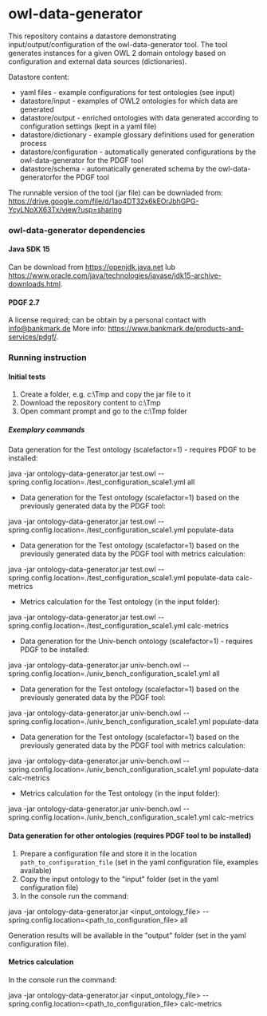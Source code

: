 # owl-data-generator

This repository contains a datastore demonstrating input/output/configuration of the owl-data-generator tool.
The tool generates instances for a given OWL 2 domain ontology based on configuration and external data sources (dictionaries).

Datastore content:
- yaml files - example configurations for test ontologies (see input)
- datastore/input - examples of OWL2 ontologies for which data are generated
- datastore/output - enriched ontologies with data generated according to configuration settings (kept in a yaml file)
- datastore/dictionary - example glossary definitions used for generation process
- datastore/configuration - automatically generated configurations by the owl-data-generator for the PDGF tool
- datastore/schema - automatically generated schema  by the owl-data-generatorfor the PDGF tool 

The runnable version of the tool (jar file) can be downladed from:
https://drive.google.com/file/d/1ao4DT32x6kEOrJbhGPG-YcyLNoXX63Tx/view?usp=sharing

### owl-data-generator dependencies
#### Java SDK 15
Can be download from https://openjdk.java.net lub https://www.oracle.com/java/technologies/javase/jdk15-archive-downloads.html.
#### PDGF 2.7
A license required; can be obtain by a personal contact with info@bankmark.de 
More info: https://www.bankmark.de/products-and-services/pdgf/.

### Running instruction
#### Initial tests
1. Create a folder, e.g. c:\Tmp and copy the jar file to it
2. Download the repository content to c:\Tmp
3. Open commant prompt and go to the c:\Tmp folder

##### Exemplary commands
Data generation for the Test ontology (scalefactor=1) - requires PDGF to be installed:

java -jar ontology-data-generator.jar test.owl --spring.config.location=./test_configuration_scale1.yml all

- Data generation for the Test ontology (scalefactor=1) based on the previously generated data by the PDGF tool:

java -jar ontology-data-generator.jar test.owl --spring.config.location=./test_configuration_scale1.yml populate-data

- Data generation for the Test ontology (scalefactor=1) based on the previously generated data by the PDGF tool with metrics calculation:

java -jar ontology-data-generator.jar test.owl --spring.config.location=./test_configuration_scale1.yml populate-data calc-metrics

- Metrics calculation for the Test ontology (in the input folder):

java -jar ontology-data-generator.jar test.owl --spring.config.location=./test_configuration_scale1.yml calc-metrics

- Data generation for the Univ-bench ontology (scalefactor=1) - requires PDGF to be installed:

java -jar ontology-data-generator.jar univ-bench.owl --spring.config.location=./univ_bench_configuration_scale1.yml all

- Data generation for the Test ontology (scalefactor=1) based on the previously generated data by the PDGF tool:

java -jar ontology-data-generator.jar univ-bench.owl --spring.config.location=./univ_bench_configuration_scale1.yml populate-data

- Data generation for the Test ontology (scalefactor=1) based on the previously generated data by the PDGF tool with metrics calculation:

java -jar ontology-data-generator.jar univ-bench.owl --spring.config.location=./univ_bench_configuration_scale1.yml populate-data calc-metrics

- Metrics calculation for the Test ontology (in the input folder):

java -jar ontology-data-generator.jar univ-bench.owl --spring.config.location=./univ_bench_configuration_scale1.yml calc-metrics

#### Data generation for other ontologies (requires PDGF tool to be installed)
1. Prepare a configuration file and store it in the location `path_to_configuration_file` (set in the yaml configuration file, examples available)
2. Copy the input ontology to the "input" folder (set in the yaml configuration file)
6. In the console run the command:
  
  java -jar ontology-data-generator.jar <input_ontology_file> --spring.config.location=<path_to_configuration_file> all

Generation results will be available in the "output" folder (set in the yaml configuration file).

#### Metrics calculation
In the console run the command:
  
  java -jar ontology-data-generator.jar <input_ontology_file> --spring.config.location=<path_to_configuration_file> calc-metrics
####
